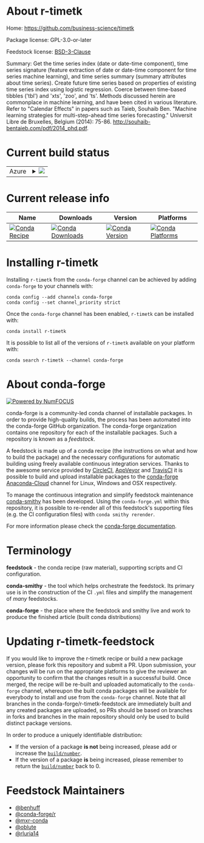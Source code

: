 About r-timetk
==============

Home: https://github.com/business-science/timetk

Package license: GPL-3.0-or-later

Feedstock license: [BSD-3-Clause](https://github.com/conda-forge/r-timetk-feedstock/blob/master/LICENSE.txt)

Summary: Get the time series index (date or date-time component), time series signature (feature extraction of date or date-time component for time series machine learning), and time series summary (summary attributes about time series). Create future time series based on properties of existing time series index using logistic regression. Coerce between time-based tibbles ('tbl') and 'xts', 'zoo', and 'ts'. Methods discussed herein are commonplace in machine learning, and have been cited in various literature. Refer to "Calendar Effects" in papers such as Taieb, Souhaib Ben. "Machine learning strategies for multi-step-ahead time series forecasting." Universit Libre de Bruxelles, Belgium (2014): 75-86. <http://souhaib-bentaieb.com/pdf/2014_phd.pdf>.

Current build status
====================


<table>
    
  <tr>
    <td>Azure</td>
    <td>
      <details>
        <summary>
          <a href="https://dev.azure.com/conda-forge/feedstock-builds/_build/latest?definitionId=9100&branchName=master">
            <img src="https://dev.azure.com/conda-forge/feedstock-builds/_apis/build/status/r-timetk-feedstock?branchName=master">
          </a>
        </summary>
        <table>
          <thead><tr><th>Variant</th><th>Status</th></tr></thead>
          <tbody><tr>
              <td>linux_64_r_base4.0</td>
              <td>
                <a href="https://dev.azure.com/conda-forge/feedstock-builds/_build/latest?definitionId=9100&branchName=master">
                  <img src="https://dev.azure.com/conda-forge/feedstock-builds/_apis/build/status/r-timetk-feedstock?branchName=master&jobName=linux&configuration=linux_64_r_base4.0" alt="variant">
                </a>
              </td>
            </tr><tr>
              <td>linux_64_r_base4.1</td>
              <td>
                <a href="https://dev.azure.com/conda-forge/feedstock-builds/_build/latest?definitionId=9100&branchName=master">
                  <img src="https://dev.azure.com/conda-forge/feedstock-builds/_apis/build/status/r-timetk-feedstock?branchName=master&jobName=linux&configuration=linux_64_r_base4.1" alt="variant">
                </a>
              </td>
            </tr><tr>
              <td>osx_64_r_base4.0</td>
              <td>
                <a href="https://dev.azure.com/conda-forge/feedstock-builds/_build/latest?definitionId=9100&branchName=master">
                  <img src="https://dev.azure.com/conda-forge/feedstock-builds/_apis/build/status/r-timetk-feedstock?branchName=master&jobName=osx&configuration=osx_64_r_base4.0" alt="variant">
                </a>
              </td>
            </tr><tr>
              <td>osx_64_r_base4.1</td>
              <td>
                <a href="https://dev.azure.com/conda-forge/feedstock-builds/_build/latest?definitionId=9100&branchName=master">
                  <img src="https://dev.azure.com/conda-forge/feedstock-builds/_apis/build/status/r-timetk-feedstock?branchName=master&jobName=osx&configuration=osx_64_r_base4.1" alt="variant">
                </a>
              </td>
            </tr><tr>
              <td>win_64_r_base4.0</td>
              <td>
                <a href="https://dev.azure.com/conda-forge/feedstock-builds/_build/latest?definitionId=9100&branchName=master">
                  <img src="https://dev.azure.com/conda-forge/feedstock-builds/_apis/build/status/r-timetk-feedstock?branchName=master&jobName=win&configuration=win_64_r_base4.0" alt="variant">
                </a>
              </td>
            </tr><tr>
              <td>win_64_r_base4.1</td>
              <td>
                <a href="https://dev.azure.com/conda-forge/feedstock-builds/_build/latest?definitionId=9100&branchName=master">
                  <img src="https://dev.azure.com/conda-forge/feedstock-builds/_apis/build/status/r-timetk-feedstock?branchName=master&jobName=win&configuration=win_64_r_base4.1" alt="variant">
                </a>
              </td>
            </tr>
          </tbody>
        </table>
      </details>
    </td>
  </tr>
</table>

Current release info
====================

| Name | Downloads | Version | Platforms |
| --- | --- | --- | --- |
| [![Conda Recipe](https://img.shields.io/badge/recipe-r--timetk-green.svg)](https://anaconda.org/conda-forge/r-timetk) | [![Conda Downloads](https://img.shields.io/conda/dn/conda-forge/r-timetk.svg)](https://anaconda.org/conda-forge/r-timetk) | [![Conda Version](https://img.shields.io/conda/vn/conda-forge/r-timetk.svg)](https://anaconda.org/conda-forge/r-timetk) | [![Conda Platforms](https://img.shields.io/conda/pn/conda-forge/r-timetk.svg)](https://anaconda.org/conda-forge/r-timetk) |

Installing r-timetk
===================

Installing `r-timetk` from the `conda-forge` channel can be achieved by adding `conda-forge` to your channels with:

```
conda config --add channels conda-forge
conda config --set channel_priority strict
```

Once the `conda-forge` channel has been enabled, `r-timetk` can be installed with:

```
conda install r-timetk
```

It is possible to list all of the versions of `r-timetk` available on your platform with:

```
conda search r-timetk --channel conda-forge
```


About conda-forge
=================

[![Powered by
NumFOCUS](https://img.shields.io/badge/powered%20by-NumFOCUS-orange.svg?style=flat&colorA=E1523D&colorB=007D8A)](https://numfocus.org)

conda-forge is a community-led conda channel of installable packages.
In order to provide high-quality builds, the process has been automated into the
conda-forge GitHub organization. The conda-forge organization contains one repository
for each of the installable packages. Such a repository is known as a *feedstock*.

A feedstock is made up of a conda recipe (the instructions on what and how to build
the package) and the necessary configurations for automatic building using freely
available continuous integration services. Thanks to the awesome service provided by
[CircleCI](https://circleci.com/), [AppVeyor](https://www.appveyor.com/)
and [TravisCI](https://travis-ci.com/) it is possible to build and upload installable
packages to the [conda-forge](https://anaconda.org/conda-forge)
[Anaconda-Cloud](https://anaconda.org/) channel for Linux, Windows and OSX respectively.

To manage the continuous integration and simplify feedstock maintenance
[conda-smithy](https://github.com/conda-forge/conda-smithy) has been developed.
Using the ``conda-forge.yml`` within this repository, it is possible to re-render all of
this feedstock's supporting files (e.g. the CI configuration files) with ``conda smithy rerender``.

For more information please check the [conda-forge documentation](https://conda-forge.org/docs/).

Terminology
===========

**feedstock** - the conda recipe (raw material), supporting scripts and CI configuration.

**conda-smithy** - the tool which helps orchestrate the feedstock.
                   Its primary use is in the construction of the CI ``.yml`` files
                   and simplify the management of *many* feedstocks.

**conda-forge** - the place where the feedstock and smithy live and work to
                  produce the finished article (built conda distributions)


Updating r-timetk-feedstock
===========================

If you would like to improve the r-timetk recipe or build a new
package version, please fork this repository and submit a PR. Upon submission,
your changes will be run on the appropriate platforms to give the reviewer an
opportunity to confirm that the changes result in a successful build. Once
merged, the recipe will be re-built and uploaded automatically to the
`conda-forge` channel, whereupon the built conda packages will be available for
everybody to install and use from the `conda-forge` channel.
Note that all branches in the conda-forge/r-timetk-feedstock are
immediately built and any created packages are uploaded, so PRs should be based
on branches in forks and branches in the main repository should only be used to
build distinct package versions.

In order to produce a uniquely identifiable distribution:
 * If the version of a package **is not** being increased, please add or increase
   the [``build/number``](https://docs.conda.io/projects/conda-build/en/latest/resources/define-metadata.html#build-number-and-string).
 * If the version of a package **is** being increased, please remember to return
   the [``build/number``](https://docs.conda.io/projects/conda-build/en/latest/resources/define-metadata.html#build-number-and-string)
   back to 0.

Feedstock Maintainers
=====================

* [@benhuff](https://github.com/benhuff/)
* [@conda-forge/r](https://github.com/conda-forge/r/)
* [@mxr-conda](https://github.com/mxr-conda/)
* [@oblute](https://github.com/oblute/)
* [@rluria14](https://github.com/rluria14/)

